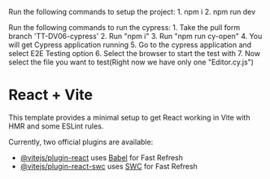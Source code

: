 Run the following commands to setup the project:
    1. npm i
    2. npm run dev

Run the following commands to run the cypress:
    1. Take the pull form branch 'TT-DV06-cypress'
    2. Run "npm i"
    3. Run "npm run cy-open"
    4. You will get Cypress application running
    5. Go to the cypress application and select E2E Testing option
    6. Select the browser to start the test with
    7. Now select the file you want to test(Right now we have only one "Editor.cy.js")


# React + Vite

This template provides a minimal setup to get React working in Vite with HMR and some ESLint rules.

Currently, two official plugins are available:

- [@vitejs/plugin-react](https://github.com/vitejs/vite-plugin-react/blob/main/packages/plugin-react/README.md) uses [Babel](https://babeljs.io/) for Fast Refresh
- [@vitejs/plugin-react-swc](https://github.com/vitejs/vite-plugin-react-swc) uses [SWC](https://swc.rs/) for Fast Refresh
